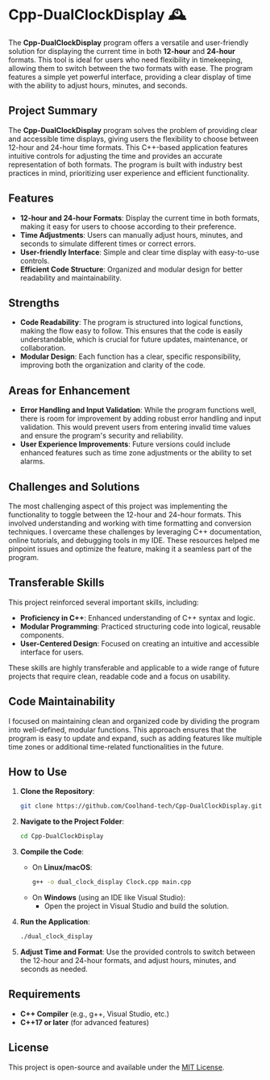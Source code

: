 # Cpp-DualClockDisplay 🕰️

The **Cpp-DualClockDisplay** program offers a versatile and user-friendly solution for displaying the current time in both **12-hour** and **24-hour** formats. This tool is ideal for users who need flexibility in timekeeping, allowing them to switch between the two formats with ease. The program features a simple yet powerful interface, providing a clear display of time with the ability to adjust hours, minutes, and seconds.

## Project Summary

The **Cpp-DualClockDisplay** program solves the problem of providing clear and accessible time displays, giving users the flexibility to choose between 12-hour and 24-hour time formats. This C++-based application features intuitive controls for adjusting the time and provides an accurate representation of both formats. The program is built with industry best practices in mind, prioritizing user experience and efficient functionality.

## Features

- **12-hour and 24-hour Formats**: Display the current time in both formats, making it easy for users to choose according to their preference.
- **Time Adjustments**: Users can manually adjust hours, minutes, and seconds to simulate different times or correct errors.
- **User-friendly Interface**: Simple and clear time display with easy-to-use controls.
- **Efficient Code Structure**: Organized and modular design for better readability and maintainability.

## Strengths

- **Code Readability**: The program is structured into logical functions, making the flow easy to follow. This ensures that the code is easily understandable, which is crucial for future updates, maintenance, or collaboration.
- **Modular Design**: Each function has a clear, specific responsibility, improving both the organization and clarity of the code.

## Areas for Enhancement

- **Error Handling and Input Validation**: While the program functions well, there is room for improvement by adding robust error handling and input validation. This would prevent users from entering invalid time values and ensure the program's security and reliability.
- **User Experience Improvements**: Future versions could include enhanced features such as time zone adjustments or the ability to set alarms.

## Challenges and Solutions

The most challenging aspect of this project was implementing the functionality to toggle between the 12-hour and 24-hour formats. This involved understanding and working with time formatting and conversion techniques. I overcame these challenges by leveraging C++ documentation, online tutorials, and debugging tools in my IDE. These resources helped me pinpoint issues and optimize the feature, making it a seamless part of the program.

## Transferable Skills

This project reinforced several important skills, including:

- **Proficiency in C++**: Enhanced understanding of C++ syntax and logic.
- **Modular Programming**: Practiced structuring code into logical, reusable components.
- **User-Centered Design**: Focused on creating an intuitive and accessible interface for users.
  
These skills are highly transferable and applicable to a wide range of future projects that require clean, readable code and a focus on usability.

## Code Maintainability

I focused on maintaining clean and organized code by dividing the program into well-defined, modular functions. This approach ensures that the program is easy to update and expand, such as adding features like multiple time zones or additional time-related functionalities in the future.

## How to Use

1. **Clone the Repository**:
   ```bash
   git clone https://github.com/Coolhand-tech/Cpp-DualClockDisplay.git
   ```

2. **Navigate to the Project Folder**:
   ```bash
   cd Cpp-DualClockDisplay
   ```

3. **Compile the Code**:
   - On **Linux/macOS**:
     ```bash
     g++ -o dual_clock_display Clock.cpp main.cpp
     ```
   - On **Windows** (using an IDE like Visual Studio):
     - Open the project in Visual Studio and build the solution.

4. **Run the Application**:
   ```bash
   ./dual_clock_display
   ```

5. **Adjust Time and Format**: Use the provided controls to switch between the 12-hour and 24-hour formats, and adjust hours, minutes, and seconds as needed.

## Requirements

- **C++ Compiler** (e.g., g++, Visual Studio, etc.)
- **C++17 or later** (for advanced features)

## License

This project is open-source and available under the [MIT License](LICENSE).
